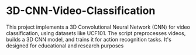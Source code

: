# 3D-CNN-Video-Classification
This project implements a 3D Convolutional Neural Network (CNN) for video classification, using datasets like UCF101. The script preprocesses videos, builds a 3D CNN model, and trains it for action recognition tasks. It's designed for educational and research purposes
